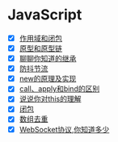 # JavaScript

- [x] [作用域和闭包]()
- [x] [原型和原型链]()
- [x] [聊聊你知道的继承]() 
- [x] [防抖节流]()
- [x] [new的原理及实现]()
- [x] [call、apply和bind的区别]()
- [x] [说说你对this的理解]()
- [x] [闭包]()
- [x] [数组去重]()
- [x] [WebSocket协议,你知道多少]()
